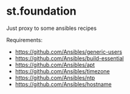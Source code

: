 st.foundation
=============

Just proxy to some ansibles recipes

Requirements:

- https://github.com/Ansibles/generic-users
- https://github.com/Ansibles/build-essential
- https://github.com/Ansibles/apt
- https://github.com/Ansibles/timezone
- https://github.com/Ansibles/ntp
- https://github.com/Ansibles/hostname
